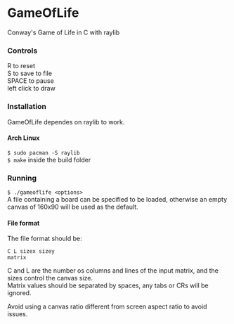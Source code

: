 # GameOfLife
Conway's Game of Life in C with raylib

### Controls
R to reset\
S to save to file\
SPACE to pause\
left click to draw

### Installation
GameOfLife dependes on raylib to work.
#### Arch Linux
`$ sudo pacman -S raylib`\
`$ make` inside the build folder

### Running
`$ ./gameoflife <options>`\
A file containing a board can be specified to be loaded, otherwise an empty canvas of 160x90 will be used as the default.
#### File format
The file format should be:
```
C L sizex sizey
matrix
```
C and L are the number os columns and lines of the input matrix, and the sizes control the canvas size.\
Matrix values should be separated by spaces, any tabs or CRs will be ignored.

Avoid using a canvas ratio different from screen aspect ratio to avoid issues.
